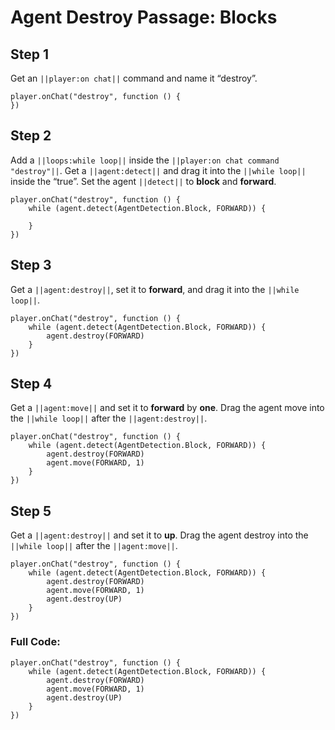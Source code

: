 ﻿
# Agent Destroy Passage: Blocks


## Step 1
Get an ``||player:on chat||`` command and name it “destroy”.

```blocks
player.onChat("destroy", function () {
})
```

## Step 2
Add a ``||loops:while loop||`` inside the ``||player:on chat command "destroy"||``. Get a ``||agent:detect||`` and drag it into the ``||while loop||`` inside the “true”. Set the agent ``||detect||`` to **block** and **forward**. 

```blocks
player.onChat("destroy", function () {
    while (agent.detect(AgentDetection.Block, FORWARD)) {
    	
    }
})
```

## Step 3
Get a  ``||agent:destroy||``, set it to **forward**, and drag it into the ``||while loop||``.

```blocks
player.onChat("destroy", function () {
    while (agent.detect(AgentDetection.Block, FORWARD)) {
        agent.destroy(FORWARD)
    }
})
```

## Step 4

Get a ``||agent:move||`` and set it to **forward** by **one**. Drag the agent move into the ``||while loop||`` after the ``||agent:destroy||``.

```blocks
player.onChat("destroy", function () {
    while (agent.detect(AgentDetection.Block, FORWARD)) {
        agent.destroy(FORWARD)
        agent.move(FORWARD, 1)
    }
})
```

## Step 5

Get a ``||agent:destroy||`` and set it to **up**. Drag the agent destroy into the ``||while loop||`` after the ``||agent:move||``.

```blocks
player.onChat("destroy", function () {
    while (agent.detect(AgentDetection.Block, FORWARD)) {
        agent.destroy(FORWARD)
        agent.move(FORWARD, 1)
        agent.destroy(UP)
    }
})
```

### Full Code: 

```blocks
player.onChat("destroy", function () {
    while (agent.detect(AgentDetection.Block, FORWARD)) {
        agent.destroy(FORWARD)
        agent.move(FORWARD, 1)
        agent.destroy(UP)
    }
})
```

